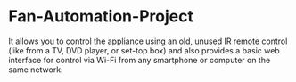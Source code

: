 # Fan-Automation-Project
It allows you to control the appliance using an old, unused IR remote control (like from a TV, DVD player, or set-top box) and also provides a basic web interface for control via Wi-Fi from any smartphone or computer on the same network.
